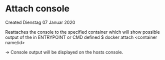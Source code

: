 # Attach console
Created Dienstag 07 Januar 2020

Reattaches the console to the specified container which will show possible output of the in ENTRYPOINT or CMD defined
$ docker attach <container name/id> 

-> Console output will be displayed on the hosts console. 

